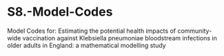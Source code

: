 # S8.-Model-Codes
Model Codes for: Estimating the potential health impacts of community-wide vaccination against Klebsiella pneumoniae bloodstream infections in older adults in England:  a mathematical modelling study
